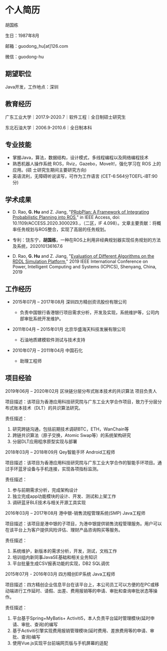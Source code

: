 # 个人简历

胡国栋

生日：1987年8月

邮箱：guodong_hu\[at\]126.com

微信：guodong-hu

## 期望职位

Java开发，工作地点：深圳

## 教育经历

广东工业大学｜2017.9-2020.7｜软件工程｜全日制硕士研究生

东北石油大学｜2006.9-2010.6｜全日制本科

## 专业技能

- 掌握Java，算法，数据结构，设计模式，多线程编程以及网络编程技术
- 熟悉机器人操作系统 ROS，Rviz，Gazebo，MoveIt!，强化学习在 ROS 上的应用。(硕
士研究生期间主要研究方向)
- 英语流利，无障碍听说读写，可作为工作语言 (CET-6:564分TOEFL-iBT:90分)

## 学术成果

- D. Rao, **G. Hu** and Z. Jiang, "[PRobPlan: A Framework of Integrating Probabilistic Planning into ROS](https://ieeexplore.ieee.org/document/9109556)," in IEEE Access, doi: 10.1109/ACCESS.2020.3000293.，（二区，IF 4.098）。文章主要贡献：将概率任务规划与ROS整合，实现了高层的任务规划。

- 专利：饶东宁，**胡国栋**，一种在ROS上利用非经典规划器实现任务规划的方法及系统，202010136167.6

- D. Rao, **G. Hu** and Z. Jiang, "[Evaluation of Different Algorithms on the RDDL Simulation Platform](https://ieeexplore.ieee.org/document/8942571)," 2019 IEEE International Conference on Power, Intelligent Computing and Systems (ICPICS), Shenyang, China, 2019

## 工作经历

- 2015年07月 – 2017年08月 深圳四方精创资讯股份有限公司	

    - 负责中国银行香港银行项目需求分析，开发及实现，系统维护等，公司内部审批系统开发维护。

- 2011年04月 – 2015年01月 北京华盛海天科技发展有限公司	

    - 石油地质建模软件测试与技术支持

- 2010年07月 – 2011年04月 中国石化	

    - 助理工程师
 
## 项目经验


2019年06月 – 2020年02月 区块链分层分布式账本技术的共识算法 	项目负责人	

项目描述：该项目为香港应用科技研究院与广东工业大学合作项目，致力于分层分布式账本技术（DLT）的共识算法研究。

责任描述：

1.	研究跨链沟通，包括前期技术调研BTC，ETH，WanChain等
2.	跨链共识算法（原子交换，Atomic Swap等）的系统架构研究
3.	分层DLT应用程序原型实现与部署


2018年03月 – 2018年09月 Qey智能手环	Android工程师	

项目描述：该项目为香港应用科技研究院与广东工业大学合作的智能手环项目。通过手环蓝牙设备与手机连接，实现各项指标监测。

责任描述：

1.	参与前期需求分析，完成架构设计
2.	独立完成app功能模块的设计、开发、测试和上架工作
3.	调研蓝牙BLE技术与相关开源工具实现

2016年03月 – 2017年08月 港中银-销售流程管理系统(SMP)    	Java工程师	

项目描述：该项目是港中银的子项目，为港中银提供销售流程管理服务。用户可以在该平台上为客户提供风险评估、理财产品咨询购买等服务。

责任描述：

1.	系统维护，新版本的需求分析，开发，测试，文档工作
2.	培训组内新同事JavaSE基础和相关业务知识
3.	平台批量生成CSV报表功能的实现，DB2 SQL调优

2015年07月 - 2016年03月 四方精创EIP系统   	Java工程师	

项目描述：四方精创企业信息平台在该平台上，本公司员工可以方便的在PC或移动端进行工作延时、请假、出差、费用报销等的申请、审批和查询审批状态等操作。

责任描述：

1.	平台基于Spring+MyBatis+ Activiti5，本人负责平台延时管理模块(延时申请、审批、查询)的编写
2.	基于Activiti引擎实现费用报销管理模块(延时费用、差旅费用等的申请、审批、查询)编写
3.	使用Vue.js实现平台前端网页版与手机屏幕的适配
